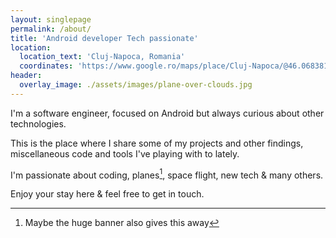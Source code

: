```yaml
---
layout: singlepage
permalink: /about/
title: 'Android developer Tech passionate'
location:
  location_text: 'Cluj-Napoca, Romania'
  coordinates: 'https://www.google.ro/maps/place/Cluj-Napoca/@46.0683817,23.8785601,1925416a,20y,4.31h,0.41t/data=!3m1!1e3!4m5!3m4!1s0x47490c1f916c0b8b:0xbbc601c331f148b!8m2!3d46.7712101!4d23.6236353'
header:
  overlay_image: ./assets/images/plane-over-clouds.jpg
---
```

I'm a software engineer, focused on Android but always curious about other technologies. 

This is the place where I share some of my projects and other findings, miscellaneous code and tools I've playing with to lately.

I'm passionate about coding, planes[^1], space flight, new tech & many others.

Enjoy your stay here & feel free to get in touch.

[^1]: Maybe the huge banner also gives this away